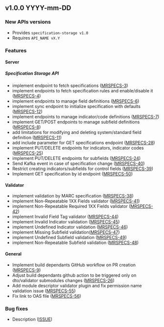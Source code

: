 ## v1.0.0 YYYY-mm-DD
### New APIs versions
* Provides `specification-storage v1.0`
* Requires `API_NAME vX.Y`

### Features
#### Server
##### Specification Storage API
* implement endpoint to fetch specifications ([MRSPECS-3](https://folio-org.atlassian.net//browse/MRSPECS-3))
* implement endpoints to fetch specification rules and enable/disable it ([MRSPECS-4](https://folio-org.atlassian.net//browse/MRSPECS-4))
* implement endpoints to manage field definitions ([MRSPECS-6](https://folio-org.atlassian.net//browse/MRSPECS-6))
* implement sync endpoint to initialize specification with defaults ([MRSPECS-12](https://folio-org.atlassian.net//browse/MRSPECS-12))
* implement endpoints to manage indicator/code definitions ([MRSPECS-7](https://folio-org.atlassian.net//browse/MRSPECS-7))
* implement GET/POST endpoints to manage subfield definitions ([MRSPECS-8](https://folio-org.atlassian.net//browse/MRSPECS-8))
* add limitations for modifying and deleting system/standard field definition ([MRSPECS-11](https://folio-org.atlassian.net//browse/MRSPECS-11))
* add include parameter for GET specifications endpoint ([MRSPECS-28](https://folio-org.atlassian.net//browse/MRSPECS-28))
* implement PUT/DELETE endpoints for indicators, indicator codes ([MRSPECS-25](https://folio-org.atlassian.net//browse/MRSPECS-25))
* implement PUT/DELETE endpoints for subfields ([MRSPECS-24](https://folio-org.atlassian.net//browse/MRSPECS-24))
* Send Kafka event in case of specification change ([MRSPECS-40](https://folio-org.atlassian.net//browse/MRSPECS-40))
* Restrict creating indicators/subfields for control fields ([MRSPECS-39](https://folio-org.atlassian.net//browse/MRSPECS-39))
* Implement GET specification by id endpoint ([MRSPECS-50](https://folio-org.atlassian.net//browse/MRSPECS-50))

#### Validator
* implement validation by MARC specification ([MRSPECS-38](https://folio-org.atlassian.net//browse/MRSPECS-38))
* implement Non-Repeatable 1XX Fields validator ([MRSPECS-41](https://folio-org.atlassian.net/browse/MRSPECS-41))
* implement Non-Repeatable Required 1XX Fields validator ([MRSPECS-42](https://folio-org.atlassian.net/browse/MRSPECS-42))
* implement Invalid Field Tag validator ([MRSPECS-44](https://folio-org.atlassian.net/browse/MRSPECS-44))
* implement Invalid Indicator validation ([MRSPECS-45](https://folio-org.atlassian.net/browse/MRSPECS-45))
* implement Undefined Indicator validation ([MRSPECS-46](https://folio-org.atlassian.net/browse/MRSPECS-46))
* implement Missing Subfield validation([MRSPECS-47](https://folio-org.atlassian.net/browse/MRSPECS-47))
* implement Undefined Subfield validation ([MRSPECS-49](https://folio-org.atlassian.net/browse/MRSPECS-49))
* implement Non-Repeatable Subfield validation ([MRSPECS-48](https://folio-org.atlassian.net/browse/MRSPECS-48))

#### General
* Implement build dependants GitHub workflow on PR creation ([MRSPECS-9](https://folio-org.atlassian.net//browse/MRSPECS-9))
* Adjust build dependants github action to be triggered only on dto/validator submodules changes ([MRSPECS-26](https://folio-org.atlassian.net//browse/MRSPECS-26))
* Add module descriptor validator plugin and fix permission name validation issue ([MRSPECS-55](https://folio-org.atlassian.net//browse/MRSPECS-55))
* Fix link to OAS file ([MRSPECS-56](https://folio-org.atlassian.net//browse/MRSPECS-56))

### Bug fixes
* Description ([ISSUE](https://folio-org.atlassian.net/browse/ISSUE))

